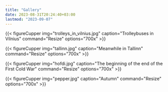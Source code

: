 ```yaml
---
title: "Gallery"
date: 2023-08-31T20:24:40+03:00
lastmod: "2023-09-07"
---
```

{{< figureCupper
img="trolleys_in_vilnius.jpg"
caption="Trolleybuses in Vilnius"
command="Resize"
options="700x" >}}

{{< figureCupper
img="tallinn.jpg"
caption="Meanwhile in Tallinn"
command="Resize"
options="700x" >}}

{{< figureCupper
img="hofdi.jpg"
caption="The beginning of the end of the First Cold War"
command="Resize"
options="700x" >}}

{{< figureCupper
img="pepper.jpg"
caption="Autumn"
command="Resize"
options="700x" >}}



